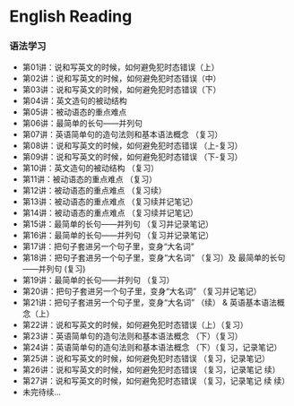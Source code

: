 # English Reading
### 语法学习
- 第01讲：说和写英文的时候，如何避免犯时态错误（上）
- 第02讲：说和写英文的时候，如何避免犯时态错误（中）
- 第03讲：说和写英文的时候，如何避免犯时态错误（下）
- 第04讲：英文造句的被动结构
- 第05讲：被动语态的重点难点
- 第06讲：最简单的长句——并列句
- 第07讲：英语简单句的造句法则和基本语法概念 （复习）
- 第08讲：说和写英文的时候，如何避免犯时态错误 （上-复习）
- 第09讲：说和写英文的时候，如何避免犯时态错误 （下-复习）
- 第10讲：英文造句的被动结构 （复习）
- 第11讲：被动语态的重点难点 （复习）
- 第12讲：被动语态的重点难点 （复习续）
- 第13讲：被动语态的重点难点 （复习续并记笔记）
- 第14讲：被动语态的重点难点 （复习续并记笔记）
- 第15讲：最简单的长句——并列句 （复习并记录笔记）
- 第16讲：最简单的长句——并列句 （复习并记录笔记）
- 第17讲：把句子套进另一个句子里，变身“大名词”
- 第18讲：把句子套进另一个句子里，变身“大名词” （复习）及 最简单的长句——并列句 (复习)
- 第19讲：最简单的长句——并列句 （复习）
- 第20讲：把句子套进另一个句子里，变身“大名词” （复习并记笔记）
- 第21讲：把句子套进另一个句子里，变身“大名词” （续） & 英语基本语法概念（上）
- 第22讲：说和写英文的时候，如何避免犯时态错误（上）（复习）
- 第23讲：英语简单句的造句法则和基本语法概念 （下）（复习）
- 第24讲：英语简单句的造句法则和基本语法概念 （下）（复习，记录笔记）
- 第25讲：说和写英文的时候，如何避免犯时态错误 （复习，记录笔记）
- 第26讲：说和写英文的时候，如何避免犯时态错误 （复习，记录笔记 续）
- 第27讲：说和写英文的时候，如何避免犯时态错误 （复习，记录笔记 续 续）
- 未完待续...
